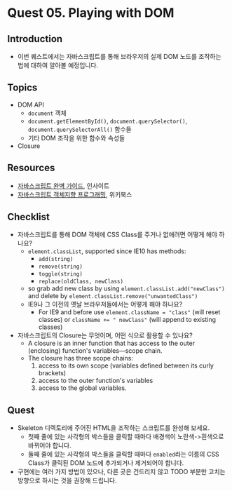 # Quest 05. Playing with DOM


## Introduction
* 이번 퀘스트에서는 자바스크립트를 통해 브라우저의 실제 DOM 노드를 조작하는 법에 대하여 알아볼 예정입니다.

## Topics
* DOM API
  * `document` 객체
  * `document.getElementById()`, `document.querySelector()`, `document.querySelectorAll()` 함수들
  * 기타 DOM 조작을 위한 함수와 속성들
* Closure

## Resources
* [자바스크립트 완벽 가이드](http://www.yes24.com/24/Goods/8275120?Acode=101), 인사이트
* [자바스크립트 객체지향 프로그래밍](http://www.yes24.com/24/Goods/7276246?Acode=101), 위키북스

## Checklist
* 자바스크립트를 통해 DOM 객체에 CSS Class를 주거나 없애려면 어떻게 해야 하나요?
  * `element.classList`, supported since IE10 has methods:
    * `add(string)`
    * `remove(string)`
    * `toggle(string)`
    * `replace(oldClass, newClass)`
  * so grab add new class by using `element.classList.add("newClass")` and delete by `element.classList.remove("unwantedClass")`
  * IE9나 그 이전의 옛날 브라우저들에서는 어떻게 해야 하나요?
    * For IE9 and before use `element.className = "class"` (will reset classes) or `className += " newClass"` (will append to existing classes)
* 자바스크립트의 Closure는 무엇이며, 어떤 식으로 활용할 수 있나요?
  * A closure is an inner function that has access to the outer (enclosing) function's variables—scope chain.
  * The closure has three scope chains: 
    1. access to its own scope (variables defined between its curly brackets)
    2. access to the outer function's variables
    3. access to the global variables.
## Quest
* Skeleton 디렉토리에 주어진 HTML을 조작하는 스크립트를 완성해 보세요.
  * 첫째 줄에 있는 사각형의 박스들을 클릭할 때마다 배경색이 노란색->흰색으로 바뀌어야 합니다.
  * 둘째 줄에 있는 사각형의 박스들을 클릭할 때마다 `enabled`라는 이름의 CSS Class가 클릭된 DOM 노드에 추가되거나 제거되어야 합니다.
* 구현에는 여러 가지 방법이 있으나, 다른 곳은 건드리지 않고 TODO 부분만 고치는 방향으로 하시는 것을 권장해 드립니다.

